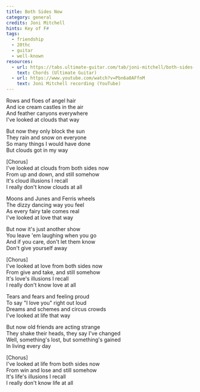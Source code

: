 ```yaml
---
title: Both Sides Now
category: general
credits: Joni Mitchell
hints: Key of F#
tags:
  - friendship
  - 20thc
  - guitar
  - well-known
resources:
  - url: https://tabs.ultimate-guitar.com/tab/joni-mitchell/both-sides-now-chords-1488889
    text: Chords (Ultimate Guitar)
  - url: https://www.youtube.com/watch?v=Pbn6a0AFfnM
    text: Joni Mitchell recording (YouTube)
---
```

Rows and floes of angel hair\
And ice cream castles in the air\
And feather canyons everywhere\
I've looked at clouds that way  

But now they only block the sun\
They rain and snow on everyone\
So many things I would have done\
But clouds got in my way  

\[Chorus]\
I've looked at clouds from both sides now\
From up and down, and still somehow\
It's cloud illusions I recall\
I really don't know clouds at all  

Moons and Junes and Ferris wheels\
The dizzy dancing way you feel\
As every fairy tale comes real\
I've looked at love that way  

But now it's just another show\
You leave 'em laughing when you go\
And if you care, don't let them know\
Don't give yourself away  

\[Chorus]\
I've looked at love from both sides now\
From give and take, and still somehow\
It's love's illusions I recall\
I really don't know love at all  

Tears and fears and feeling proud\
To say "I love you" right out loud\
Dreams and schemes and circus crowds\
I've looked at life that way  

But now old friends are acting strange\
They shake their heads, they say I've changed\
Well, something's lost, but something's gained\
In living every day  

\[Chorus]\
I've looked at life from both sides now\
From win and lose and still somehow\
It's life's illusions I recall\
I really don't know life at all
